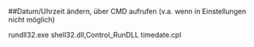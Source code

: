 ##Datum/Uhrzeit ändern, über CMD aufrufen (v.a. wenn in Einstellungen nicht möglich)  

rundll32.exe shell32.dll,Control_RunDLL timedate.cpl  
